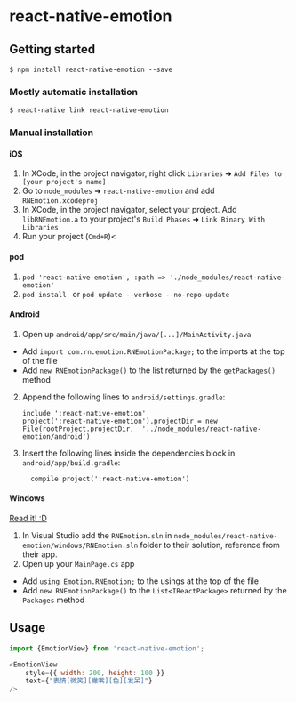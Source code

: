 
# react-native-emotion

## Getting started

`$ npm install react-native-emotion --save`

### Mostly automatic installation

`$ react-native link react-native-emotion`

### Manual installation


#### iOS

1. In XCode, in the project navigator, right click `Libraries` ➜ `Add Files to [your project's name]`
2. Go to `node_modules` ➜ `react-native-emotion` and add `RNEmotion.xcodeproj`
3. In XCode, in the project navigator, select your project. Add `libRNEmotion.a` to your project's `Build Phases` ➜ `Link Binary With Libraries`
4. Run your project (`Cmd+R`)<

#### pod
1. `pod 'react-native-emotion', :path => './node_modules/react-native-emotion' `
2. `pod install ` or `pod update --verbose --no-repo-update ` 


#### Android

1. Open up `android/app/src/main/java/[...]/MainActivity.java`
  - Add `import com.rn.emotion.RNEmotionPackage;` to the imports at the top of the file
  - Add `new RNEmotionPackage()` to the list returned by the `getPackages()` method
2. Append the following lines to `android/settings.gradle`:
  	```
  	include ':react-native-emotion'
  	project(':react-native-emotion').projectDir = new File(rootProject.projectDir, 	'../node_modules/react-native-emotion/android')
  	```
3. Insert the following lines inside the dependencies block in `android/app/build.gradle`:
  	```
      compile project(':react-native-emotion')
  	```

#### Windows
[Read it! :D](https://github.com/ReactWindows/react-native)

1. In Visual Studio add the `RNEmotion.sln` in `node_modules/react-native-emotion/windows/RNEmotion.sln` folder to their solution, reference from their app.
2. Open up your `MainPage.cs` app
  - Add `using Emotion.RNEmotion;` to the usings at the top of the file
  - Add `new RNEmotionPackage()` to the `List<IReactPackage>` returned by the `Packages` method


## Usage
```javascript
import {EmotionView} from 'react-native-emotion';

<EmotionView
    style={{ width: 200, height: 100 }}
    text={"表情[微笑][撇嘴][色][发呆]"}
/>
```
  